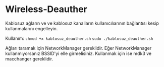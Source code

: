 # Wireless-Deauther
Kablosuz ağların ve ve kablosuz kanalların kullanıcılıarının bağlantısı kesip kullanmalarını engelleyin.

Kullanım:
`chmod +x kablosuz_deauther.sh`
`sudo ./kablosuz_deauther.sh`

Ağları taramak için NetworkManager gereklidir. Eğer NetworkManager kullanmıyorsanız BSSID'yi elle girmelisiniz.
Kullanmak için ise mdk3 ve macchanger gereklidir.
